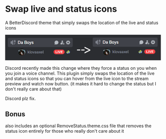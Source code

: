 # Swap live and status icons

A BetterDiscord theme that simply swaps the location of the live and status icons

![Before and after image](before-and-after.png)

Discord recently made this change where they force a status on you when you join a voice channel. This plugin simply swaps the location of the live and status icons so that you can hover from the live icon to the stream preview and watch now button. (it makes it hard to change the status but I don't really care about that)

Discord plz fix.

## Bonus

also includes an optional RemoveStatus.theme.css file that removes the status icon entirely for those who really don't care about it
